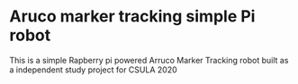 # Aruco marker tracking simple Pi robot
 This is a simple Rapberry pi powered Arruco Marker Tracking robot built as a independent study project for CSULA 2020   
